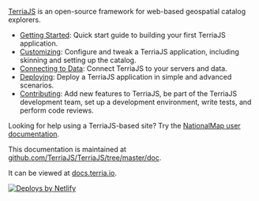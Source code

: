 [TerriaJS](http://terria.io) is an open-source framework for web-based geospatial catalog explorers.

* [Getting Started](getting-started.md): Quick start guide to building your first TerriaJS application.
* [Customizing](customizing/README.md): Configure and tweak a TerriaJS application, including skinning and setting up the catalog.
* [Connecting to Data](connecting-to-data/README.md): Connect TerriaJS to your servers and data.
* [Deploying](deploying/README.md): Deploy a TerriaJS application in simple and advanced scenarios.
* [Contributing](contributing/README.md): Add new features to TerriaJS, be part of the TerriaJS development team, set up a development environment, write tests, and perform code reviews.

Looking for help using a TerriaJS-based site? Try the [NationalMap user documentation](http://nationalmap.gov.au/help/help.html).

This documentation is maintained at [github.com/TerriaJS/TerriaJS/tree/master/doc](https://github.com/TerriaJS/TerriaJS/tree/master/doc).

It can be viewed at [docs.terria.io](https://docs.terria.io).

<a href="https://www.netlify.com">
  <img src="https://www.netlify.com/img/global/badges/netlify-color-accent.svg" alt="Deploys by Netlify" />
</a>
